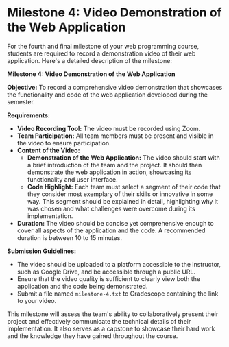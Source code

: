 # Milestone 4: Video Demonstration of the Web Application

For the fourth and final milestone of your web programming course, students are required to record a demonstration video of their web application. Here's a detailed description of the milestone:

**Milestone 4: Video Demonstration of the Web Application**

**Objective:** To record a comprehensive video demonstration that showcases the functionality and code of the web application developed during the semester.

**Requirements:**
- **Video Recording Tool:** The video must be recorded using Zoom.
- **Team Participation:** All team members must be present and visible in the video to ensure participation.
- **Content of the Video:**
  - **Demonstration of the Web Application:** The video should start with a brief introduction of the team and the project. It should then demonstrate the web application in action, showcasing its functionality and user interface.
  - **Code Highlight:** Each team must select a segment of their code that they consider most exemplary of their skills or innovative in some way. This segment should be explained in detail, highlighting why it was chosen and what challenges were overcome during its implementation.
- **Duration:** The video should be concise yet comprehensive enough to cover all aspects of the application and the code. A recommended duration is between 10 to 15 minutes.

**Submission Guidelines:**
- The video should be uploaded to a platform accessible to the instructor, such as Google Drive, and be accessible through a public URL.
- Ensure that the video quality is sufficient to clearly view both the application and the code being demonstrated.
- Submit a file named `milestone-4.txt` to Gradescope containing the link to your video.

This milestone will assess the team's ability to collaboratively present their project and effectively communicate the technical details of their implementation. It also serves as a capstone to showcase their hard work and the knowledge they have gained throughout the course.